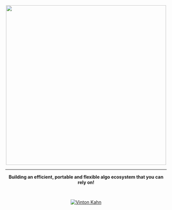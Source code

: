<div align="center">
<img src="assets/logo.png" width="500px"/>

---

**Building an efficient, portable and flexible algo ecosystem that you can rely on!**

<br/>

[![Vinton Kahn](https://img.shields.io/badge/Vinton_Kahn-Virox_Edge-lightblue)](https://github.com/VintonKahn)

</div>
<div align="left">
</div>
